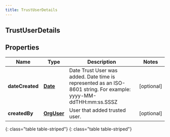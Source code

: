 ```yaml
---
title: TrustUserDetails
---
```

## TrustUserDetails


## Properties

| Name | Type | Description | Notes |
| ------------ | ------------- | ------------- | ------------- |
| **dateCreated** | [**Date**](Date.html) | Date Trust User was added. Date time is represented as an ISO-8601 string. For example: yyyy-MM-ddTHH:mm:ss.SSSZ |  [optional] |
| **createdBy** | [**OrgUser**](OrgUser.html) | User that added trusted user. |  [optional] |
{: class="table table-striped"}
{: class="table table-striped"}


